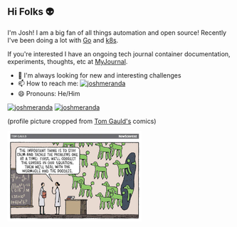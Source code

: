 ## Hi Folks :alien:

<!-- ![joshmeranda](/images/joshmeranda_profile.jpg) -->

I'm Josh! I am a big fan of all things automation and open source! Recently I've been doing a lot with [Go](https://go.dev/) and [k8s](https://kubernetes.io/).

If you're interested I have an ongoing tech journal container documentation, experiments, thoughts, etc at [MyJournal](https://github.com/joshmeranda/MyJournal/).

- 🌱 I'm always looking for new and interesting challenges
- 📫 How to reach me: [![joshmeranda](https://img.shields.io/badge/lable--blue?style=flat&logo=gmail&labelColor=white&color=white&label=joshmeranda@gmail.com)](mailto:joshmeranda@gmail.com)
- 😄 Pronouns: He/Him

[![joshmeranda](https://img.shields.io/badge/lable--blue?style=flat&logo=linkedin&labelColor=blue&color=blue&label=LinkedIn)](https://www.linkedin.com/in/joshua-meranda/)
[![joshmeranda](https://img.shields.io/badge/lable--blue?style=flat&logo=stackoverflow&color=grey&label=StackOverflow)](https://stackoverflow.com/users/11548057/puffin)

<div>
  <div>
<!--     <img src="/images/joshmeranda_profile.jpg" align="right" width="30%"/> -->
    <p>(profile picture cropped from <a href="https://www.tomgauld.com">Tom Gauld's</a> comics)</p>
  <div>
  <img src="/images/poodle_problem.jpg" align="left" width="60%" />
</div>
